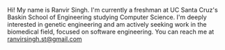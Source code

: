 Hi! My name is Ranvir Singh. I'm currently a freshman at UC Santa Cruz's Baskin School of Engineering studying Computer Science.
I'm deeply interested in genetic engineering and am actively seeking work in the biomedical field, focused on software engineering.
You can reach me at ranvirsingh.st@gmail.com
